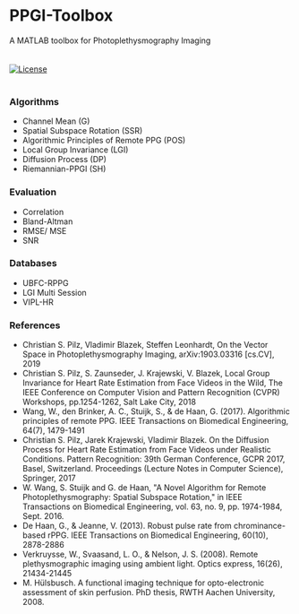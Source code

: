 # PPGI-Toolbox
A MATLAB toolbox for Photoplethysmography Imaging<br>
<br>
<br>
[![License](https://img.shields.io/badge/License-GPL%20v3-blue.svg)](https://opensource.org/licenses/gpl-3.0.html)
<br>
<br>
### Algorithms

- Channel Mean (G)
- Spatial Subspace Rotation (SSR)
- Algorithmic Principles of Remote PPG (POS)
- Local Group Invariance (LGI)
- Diffusion Process (DP)
- Riemannian-PPGI (SH)

### Evaluation

- Correlation
- Bland-Altman
- RMSE/ MSE
- SNR

### Databases

- UBFC-RPPG 
- LGI Multi Session
- VIPL-HR

### References

- Christian S. Pilz, Vladimir Blazek, Steffen Leonhardt, On the Vector Space in Photoplethysmography Imaging, arXiv:1903.03316 [cs.CV], 2019
- Christian S. Pilz, S. Zaunseder, J. Krajewski, V. Blazek,
Local Group Invariance for Heart Rate Estimation from Face Videos in the Wild,
The IEEE Conference on Computer Vision and Pattern Recognition (CVPR) Workshops, pp.1254-1262, Salt Lake City, 2018
- Wang, W., den Brinker, A. C., Stuijk, S., & de Haan, G. (2017). Algorithmic principles of remote PPG. IEEE Transactions on Biomedical Engineering, 64(7), 1479-1491
- Christian S. Pilz, Jarek Krajewski, Vladimir Blazek.
On the Diffusion Process for Heart Rate Estimation from Face Videos under Realistic Conditions.
Pattern Recognition: 39th German Conference, GCPR 2017, Basel, Switzerland.
Proceedings (Lecture Notes in Computer Science), Springer, 2017
- W. Wang, S. Stuijk and G. de Haan, "A Novel Algorithm for Remote Photoplethysmography: Spatial Subspace Rotation," in IEEE Transactions on Biomedical Engineering, vol. 63, no. 9, pp. 1974-1984, Sept. 2016.
- De Haan, G., & Jeanne, V. (2013). Robust pulse rate from chrominance-based rPPG. IEEE Transactions on Biomedical Engineering, 60(10), 2878-2886
- Verkruysse, W., Svaasand, L. O., & Nelson, J. S. (2008). Remote plethysmographic imaging using ambient light. Optics express, 16(26), 21434-21445
- M. Hülsbusch. A functional imaging technique for opto-electronic assessment of skin perfusion. PhD thesis, RWTH Aachen University, 2008.
